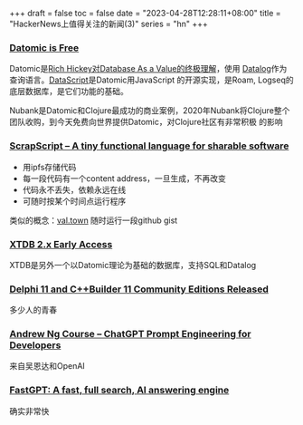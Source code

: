 +++
draft = false
toc = false
date = "2023-04-28T12:28:11+08:00"
title = "HackerNews上值得关注的新闻(3)"
series = "hn"
+++

### [Datomic is Free](https://news.ycombinator.com/item?id=35727967)

Datomic是[Rich Hickey对Database As a Value的终极理解](https://www.youtube.com/watch?v=9TYfcyvSpEQ)，使用
[Datalog](https://www.learndatalogtoday.org/)作为查询语言。[DataScript](https://github.com/tonsky/datascript)是Datomic用JavaScript
的开源实现，是Roam, Logseq的底层数据库，是它们功能的基础。

Nubank是Datomic和Clojure最成功的商业案例，2020年Nubank将Clojure整个团队收购，到今天免费向世界提供Datomic，对Clojure社区有非常积极
的影响

### [ScrapScript – A tiny functional language for sharable software](https://news.ycombinator.com/item?id=35712163)

* 用ipfs存储代码
* 每一段代码有一个content address，一旦生成，不再改变
* 代码永不丢失，依赖永远在线
* 可随时按某个时间点运行程序

类似的概念：[val.town](https://www.val.town/) 随时运行一段github gist

### [XTDB 2.x Early Access](https://news.ycombinator.com/item?id=35733515)

XTDB是另外一个以Datomic理论为基础的数据库，支持SQL和Datalog

### [Delphi 11 and C++Builder 11 Community Editions Released](https://news.ycombinator.com/item?id=35727408)

多少人的青春

### [Andrew Ng Course – ChatGPT Prompt Engineering for Developers](https://news.ycombinator.com/item?id=35736381)

来自吴恩达和OpenAI

### [FastGPT: A fast, full search, AI answering engine](https://news.ycombinator.com/item?id=35719482)

确实非常快

